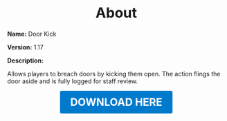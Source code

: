 <h1 style="text-align:center; font-size:2rem; font-weight:bold;">About</h1>

**Name:**
Door Kick

**Version:**
1.17

**Description:**

Allows players to breach doors by kicking them open. The action flings the door aside and is fully logged for staff review.




<p align="center"><a href="https://github.com/LiliaFramework/Modules/raw/refs/heads/gh-pages/doorkick.zip" style="display:inline-block;padding:12px 24px;font-size:1.5rem;font-weight:bold;text-decoration:none;color:#fff;background-color:var(--md-primary-fg-color,#007acc);border-radius:4px;">DOWNLOAD HERE</a></p>